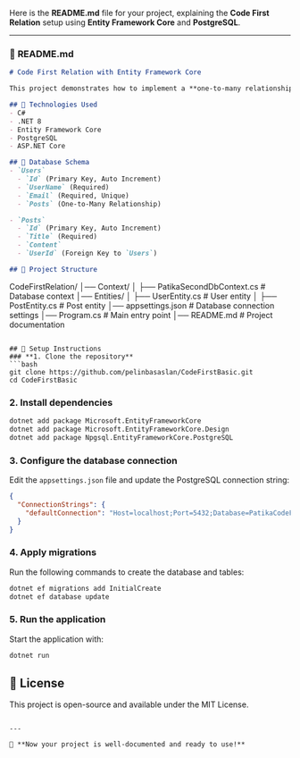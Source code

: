 Here is the **README.md** file for your project, explaining the **Code First Relation** setup using **Entity Framework Core** and **PostgreSQL**.  

---

### 📌 **README.md**
```markdown
# Code First Relation with Entity Framework Core

This project demonstrates how to implement a **one-to-many relationship** between `UserEntity` and `PostEntity` using **Entity Framework Core (EF Core)** with the **Code First Approach**.

## 📌 Technologies Used
- C#
- .NET 8
- Entity Framework Core
- PostgreSQL
- ASP.NET Core

## 📌 Database Schema
- `Users`
  - `Id` (Primary Key, Auto Increment)
  - `UserName` (Required)
  - `Email` (Required, Unique)
  - `Posts` (One-to-Many Relationship)

- `Posts`
  - `Id` (Primary Key, Auto Increment)
  - `Title` (Required)
  - `Content`
  - `UserId` (Foreign Key to `Users`)

## 📌 Project Structure
```
CodeFirstRelation/
│── Context/
│   ├── PatikaSecondDbContext.cs  # Database context
│── Entities/
│   ├── UserEntity.cs             # User entity
│   ├── PostEntity.cs             # Post entity
│── appsettings.json              # Database connection settings
│── Program.cs                    # Main entry point
│── README.md                     # Project documentation
```

## 📌 Setup Instructions
### **1. Clone the repository**
```bash
git clone https://github.com/pelinbasaslan/CodeFirstBasic.git
cd CodeFirstBasic
```

### **2. Install dependencies**
```bash
dotnet add package Microsoft.EntityFrameworkCore
dotnet add package Microsoft.EntityFrameworkCore.Design
dotnet add package Npgsql.EntityFrameworkCore.PostgreSQL
```

### **3. Configure the database connection**
Edit the `appsettings.json` file and update the PostgreSQL connection string:

```json
{
  "ConnectionStrings": {
    "defaultConnection": "Host=localhost;Port=5432;Database=PatikaCodeFirstDb2;Username=postgres;Password=yourpassword"
  }
}
```

### **4. Apply migrations**
Run the following commands to create the database and tables:

```bash
dotnet ef migrations add InitialCreate
dotnet ef database update
```

### **5. Run the application**
Start the application with:

```bash
dotnet run
```

## 📌 License
This project is open-source and available under the MIT License.
```

---

🚀 **Now your project is well-documented and ready to use!**